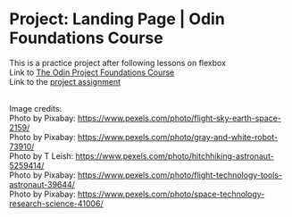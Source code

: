 # Project: Landing Page | Odin Foundations Course

This is a practice project after following lessons on flexbox <br>
Link to [The Odin Project Foundations Course](https://www.theodinproject.com/paths/foundations/courses/foundations) <br>
Link to the [project assignment](https://www.theodinproject.com/lessons/foundations-landing-page#viewing-your-project-on-the-web) <br><br>

Image credits: <br>
Photo by Pixabay: https://www.pexels.com/photo/flight-sky-earth-space-2159/
<br>
Photo by Pixabay: https://www.pexels.com/photo/gray-and-white-robot-73910/ <br>
Photo by T Leish: https://www.pexels.com/photo/hitchhiking-astronaut-5259414/ <br>
Photo by Pixabay: https://www.pexels.com/photo/flight-technology-tools-astronaut-39644/ <br>
Photo by Pixabay: https://www.pexels.com/photo/space-technology-research-science-41006/
